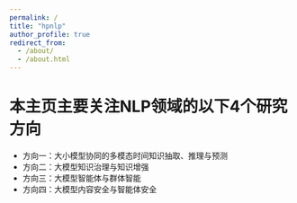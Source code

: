 ```yaml
---
permalink: /
title: "hpnlp"
author_profile: true
redirect_from: 
  - /about/
  - /about.html
---
```


# 本主页主要关注NLP领域的以下4个研究方向

* 方向一：大小模型协同的多模态时间知识抽取、推理与预测
* 方向二：大模型知识治理与知识增强
* 方向三：大模型智能体与群体智能
* 方向四：大模型内容安全与智能体安全
